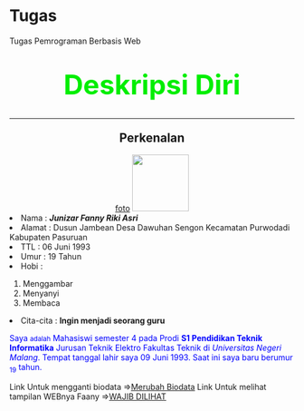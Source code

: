 Tugas
=====

Tugas Pemrograman Berbasis Web
<html>
<head>
<title>Homepage saya</title>
</head>
<body>
<center><h1><font size="30", color=Green, >Deskripsi Diri</font></h1>
<h2><hr>Perkenalan</hr></h2>
<a href="http://www.facebook.com/photo.php?fbid=4389909266208&set=a.2569232630430.2112442.1242651425&type=1">foto</a>
<img src="1.jpg", width=100, hight=100>
</center>
<justify>
<li>Nama      : <i><b>Junizar Fanny Riki Asri</b></i></li>
<li>Alamat    : Dusun Jambean Desa Dawuhan Sengon Kecamatan Purwodadi Kabupaten Pasuruan</li>
<li>TTL       : 06 Juni 1993</li>
<li>Umur      : 19 Tahun</li>
<li>Hobi      : </li>
<ol>
<li>Menggambar</li>
<li>Menyanyi</li>
<li>Membaca</li>
</ol>
<li>Cita-cita : <strong>Ingin menjadi seorang guru</strong></li>
</justify>
<p><font color="blue">Saya <small>adalah</small> Mahasiswi semester 4 pada Prodi <strong>S1 Pendidikan Teknik Informatika</strong> Jurusan Teknik Elektro Fakultas Teknik di <em>Universitas Negeri Malang</em>.
Tempat tanggal lahir saya 09 Juni 1993.
Saat ini saya baru berumur <sub>19</sub> tahun.</font>
</p>
<p>
Link Untuk mengganti biodata =><a href="table.md">Merubah Biodata</a>
Link Untuk melihat tampilan WEBnya Faany =><a href="https://github.com/JunizarFanny/Tugas/wiki/Tugas-Pemrograman-Berbasis-Web">WAJIB DILIHAT</a>
</p>
</body>
</html> 
